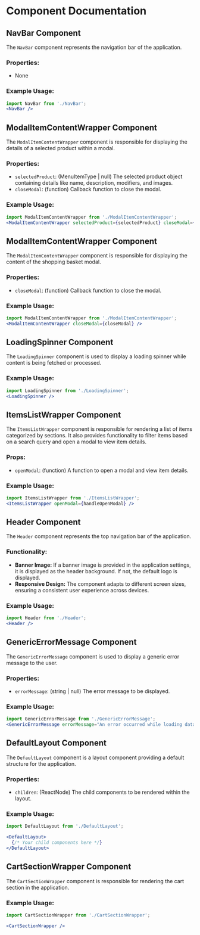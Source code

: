 # Component Documentation

## NavBar Component

The `NavBar` component represents the navigation bar of the application.

### Properties:

- None

### Example Usage:

```jsx
import NavBar from './NavBar';
<NavBar />
```

## ModalItemContentWrapper Component

The `ModalItemContentWrapper` component is responsible for displaying the details of a selected product within a modal.

### Properties:

- `selectedProduct`: (MenuItemType | null) The selected product object containing details like name, description, modifiers, and images.
- `closeModal`: (function) Callback function to close the modal.

### Example Usage:

```jsx
import ModalItemContentWrapper from './ModalItemContentWrapper';
<ModalItemContentWrapper selectedProduct={selectedProduct} closeModal={closeModal} />
```

## ModalItemContentWrapper Component

The `ModalItemContentWrapper` component is responsible for displaying the content of the shopping basket modal.

### Properties:

- `closeModal`: (function) Callback function to close the modal.

### Example Usage:

```jsx
import ModalItemContentWrapper from './ModalItemContentWrapper';
<ModalItemContentWrapper closeModal={closeModal} />
```

## LoadingSpinner Component

The `LoadingSpinner` component is used to display a loading spinner while content is being fetched or processed.

### Example Usage:

```jsx
import LoadingSpinner from './LoadingSpinner';
<LoadingSpinner />
```

## ItemsListWrapper Component

The `ItemsListWrapper` component is responsible for rendering a list of items categorized by sections. It also provides functionality to filter items based on a search query and open a modal to view item details.

### Props:

- `openModal`: (function) A function to open a modal and view item details.

### Example Usage:

```jsx
import ItemsListWrapper from './ItemsListWrapper';
<ItemsListWrapper openModal={handleOpenModal} />
```

## Header Component

The `Header` component represents the top navigation bar of the application.

### Functionality:

- **Banner Image:** If a banner image is provided in the application settings, it is displayed as the header background. If not, the default logo is displayed.
- **Responsive Design:** The component adapts to different screen sizes, ensuring a consistent user experience across devices.

### Example Usage:

```jsx
import Header from './Header';
<Header />
```


## GenericErrorMessage Component

The `GenericErrorMessage` component is used to display a generic error message to the user.

### Properties:

- `errorMessage`: (string | null) The error message to be displayed.

### Example Usage:

```jsx
import GenericErrorMessage from './GenericErrorMessage';
<GenericErrorMessage errorMessage="An error occurred while loading data." />
```

## DefaultLayout Component

The `DefaultLayout` component is a layout component providing a default structure for the application.

### Properties:

- `children`: (ReactNode) The child components to be rendered within the layout.

### Example Usage:

```jsx
import DefaultLayout from './DefaultLayout';

<DefaultLayout>
  {/* Your child components here */}
</DefaultLayout>
```

## CartSectionWrapper Component

The `CartSectionWrapper` component is responsible for rendering the cart section in the application.

### Example Usage:

```jsx
import CartSectionWrapper from './CartSectionWrapper';

<CartSectionWrapper />
```